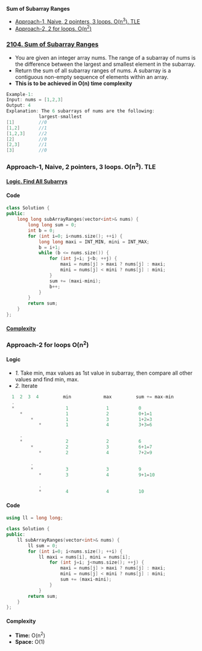 **Sum of Subarray Ranges**
- [Approach-1, Naive, 2 pointers, 3 loops. O(n<sup>3</sup>). TLE](#a1)
- [Approach-2, 2 for loops. O(n<sup>2</sup>)](#a2)

### [2104. Sum of Subarray Ranges](https://leetcode.com/problems/sum-of-subarray-ranges/)
- You are given an integer array nums. The range of a subarray of nums is the difference between the largest and smallest element in the subarray.
- Return the sum of all subarray ranges of nums. A subarray is a contiguous non-empty sequence of elements within an array.
- **This is to be achieved in O(n) time complexity**
```c
Example-1:
Input: nums = [1,2,3]
Output: 4
Explanation: The 6 subarrays of nums are the following:
            largest-smallest
[1]         //0
[1,2]       //1
[1,2,3]     //2
[2]         //0
[2,3]       //1
[3]         //0
```

<a name=a1></a>
### Approach-1, Naive, 2 pointers, 3 loops. O(n<sup>3</sup>). TLE
#### [Logic. Find All Subarrys](/DS_Questions/Questions/Strings/SubString_SubSequence/SubString_SubArray/Find_All_SubSeq.md)
#### Code
```cpp
class Solution {
public:
    long long subArrayRanges(vector<int>& nums) {
        long long sum = 0;
        int b = 0;
        for (int i=0; i<nums.size(); ++i) {
            long long maxi = INT_MIN, mini = INT_MAX;
            b = i+1;
            while (b <= nums.size()) {
                for (int j=i; j<b; ++j) {
                    maxi = nums[j] > maxi ? nums[j] : maxi;
                    mini = nums[j] < mini ? nums[j] : mini;
                }
                sum += (maxi-mini);
                b++;
            }
        }
        return sum;
    }
};
```
#### [Complexity](/DS_Questions/Questions/Strings/SubString_SubSequence/SubString_SubArray/Find_All_SubSeq.md)

<a name=a2></a>
### Approach-2 for loops O(n<sup>2</sup>)
#### Logic
- _1._ Take min, max values as 1st value in subarray, then compare all other values and find min, max.
- _2._ Iterate 
```c
  1  2  3  4         min            max         sum += max-min          subarray
  .
  *                   1              1           0                       [1]
     *                1              2           0+1=1                   [1,2]
         *            1              3           1+2=3                   [1,2,3]
            *         1              4           3+3=6                   [1,2,3,4]

     .                
     *                2              2           6                       [2]
         *            2              3           6+1=7                   [2,3]
            *         2              4           7+2=9                   [2,3,4]

         .
         *            3              3           9                       [3]
            *         3              4           9+1=10                  [3,4]
            
            .
            *         4              4           10

```
#### Code
```cpp
using ll = long long;

class Solution {
public:
    ll subArrayRanges(vector<int>& nums) {
        ll sum = 0;
        for (int i=0; i<nums.size(); ++i) {
            ll maxi = nums[i], mini = nums[i];                         //1
                for (int j=i; j<nums.size(); ++j) {
                    maxi = nums[j] > maxi ? nums[j] : maxi;
                    mini = nums[j] < mini ? nums[j] : mini;
                    sum += (maxi-mini);
                }
            }
        return sum;
    }
};
```
#### Complexity
- **Time:** O(n<sup>2</sup>)
- **Space:** O(1)
